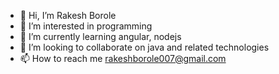 - 👋 Hi, I’m Rakesh Borole
- 👀 I’m interested in programming
- 🌱 I’m currently learning angular, nodejs
- 💞️ I’m looking to collaborate on java and related technologies
- 📫 How to reach me rakeshborole007@gmail.com

<!---
rakeshborole007/rakeshborole007 is a ✨ special ✨ repository because its `README.md` (this file) appears on your GitHub profile.
You can click the Preview link to take a look at your changes.
--->

